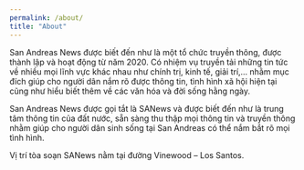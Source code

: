 ```yaml
---
permalink: /about/
title: "About"
---
```


San Andreas News được biết đến như là một tổ chức truyền thông, được thành lập và hoạt động từ năm 2020. Có nhiệm vụ truyền tải những tin tức về nhiều mọi lĩnh vực khác nhau như chính trị, kinh tế, giải trí,... nhằm mục đích giúp cho người dân nắm rõ được thông tin, tình hình xã hội hiện tại cũng như hiểu biết thêm về các văn hóa và đời sống hằng ngày.

San Andreas News được gọi tắt là SANews và được biết đến như là trung tâm thông tin của đất nước, sẵn sàng thu thập mọi thông tin và truyền thông nhằm giúp cho người dân sinh sống tại San Andreas có thể nắm bắt rõ mọi tình hình.

Vị trí tòa soạn SANews nằm tại đường Vinewood – Los Santos.
